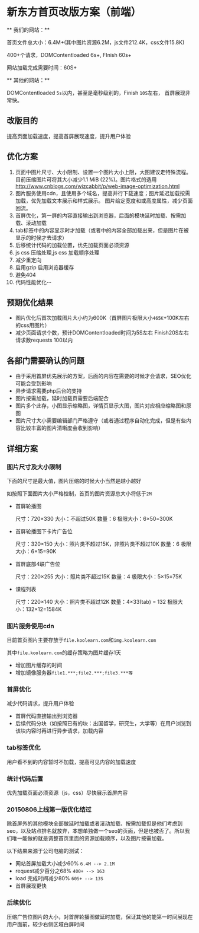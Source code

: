 # 新东方首页改版方案（前端）

** 我们的网站：**

首页文件总大小：6.4M+(其中图片资源6.2M，js文件212.4K，css文件15.8K)

400+个请求，DOMContentloaded 6s+, FInish 60s+

网站加载完成需要时间：60S+

** 其他的网站：**

DOMContentloaded `5s`以内，甚至是毫秒级别的，Finish `10S`左右， 首屏展现非常快。

## 改版目的

提高页面加载速度，提高首屏展现速度，提升用户体验

## 优化方案

1. 页面中图片尺寸、大小限制、设置一个图片大小上限，大图建议走特殊流程。目前压缩图片可将其大小减少1.1 MiB (22%)。图片格式的选用 http://www.cnblogs.com/wizcabbit/p/web-image-optimization.html
2. 图片服务使用cdn，且使用多个域名，提高并行下载速度；图片延迟加载按需加载，优先加载文本展示和样式展示。 图片给定宽度和或高度属性，减少页面回流。
3. 首屏优化，第一屏的内容直接输出到浏览器，后面的模块延时加载、按需加载、滚动加载
4. tab标签中的内容显示时才加载（或者中的内容全部加载出来，但是图片在被显示的时候才去请求）
5. 后移统计代码的加载位置，优先加载页面必须资源
6. js css 压缩处理,js css 加载顺序处理
7. 减少重定向
8. 启用gzip 启用浏览器缓存
9. 避免404
10. 代码性能优化--

## 预期优化结果

- 图片优化后首次加载图片大小约为600K（首屏图片极限大小`465K`+100K左右的css用图片）
- 减少页面请求个数，预计DOMContentloaded时间为5S左右 Finish20S左右 请求数requests 100以内

## 各部门需要确认的问题

- 由于采用首屏优先展示的方案，后面的内容在需要的时候才会请求，SEO优化可能会受到影响
- 异步请求需要php后台的支持
- 图片按需加载，延时加载页需要后端配合
- 图片多个此存，小图显示缩略图，详情页显示大图，图片对应相应缩略图和原图
- 图片尺寸大小需要编辑部门严格遵守（或者通过程序自动化完成，但是有些内容比较丰富的图片清晰度会收到影响）

## 详细方案

### 图片尺寸及大小限制

下面的尺寸是最大值，图片压缩的时候大小当然是越小越好

如按照下面图片大小严格控制，首页的图片资源总大小将低于`2M`

- 首屏轮播图

    尺寸：720×330
    大小：不超过50K
    数量：6
    极限大小：6×50=300K

- 首屏轮播图下卡片广告位

    尺寸：320×150
    大小：照片类不超过15K，非照片类不超过10K
    数量：6
    极限大小：6×15=90K

- 首屏底部4联广告位

    尺寸：220×255
    大小：照片类不超过15K
    数量：4
    极限大小：5×15=75K

- 课程列表

    尺寸：220×140
    大小：照片类不超过12K
    数量：4×33(tab) = 132
    极限大小：132×12=1584K

### 图片服务使用cdn

目前首页图片主要存放于`file.koolearn.com`和`img.koolearn.com`

其中`file.koolearn.com`的缓存策略为图片缓存1天

- 增加图片缓存的时间
- 增加镜像服务器`file1.***;file2.***;file3.***等`

### 首屏优化

减少代码请求，提升用户体验

- 首屏代码直接输出到浏览器
- 后续代码分块（如按照已有的块：出国留学，研究生，大学等）在用户浏览到该块内容时再进行异步请求，加载内容

### tab标签优化

用户看不到的内容暂时不加载，提高可见内容的加载速度

### 统计代码后置

优先加载页面必须资源（js，css）尽快展示首屏内容

### 20150806上线第一版优化结过

除首屏外的其他模块全部做延时加载或者滚动加载、按需加载但是他们考虑到seo，以及站点排名就放弃，本想单独做一个seo的页面，但是也被否了。所以我们唯一能做的就是调整首页里面的资源加载顺序，以及图片按需加载。

以下结果来源于公司电脑的测试：

- 网站首屏加载大小减少60%  `6.4M --> 2.1M`
- request减少百分之68%   `400+ --> 163`
- load 完成时间减少80%  `60S+ --> 13S`
- 首屏展现更快

### 后续优化

压缩广告位图片的大小，对首屏轮播图做延时加载，保证其他的能第一时间展现在用户面前，较少右侧区域白屏时间
